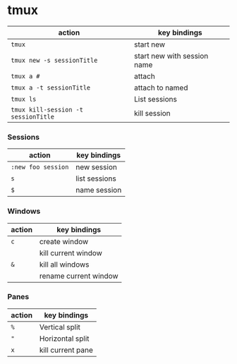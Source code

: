 # tmux

| action | key bindings |
|-----|-|
| `tmux` | start new |
| `tmux new -s sessionTitle` | start new with session name |
| `tmux a #` | attach |
| `tmux a -t sessionTitle` | attach to named |
| `tmux ls` | List sessions |
| `tmux kill-session -t sessionTitle` | kill session |

### Sessions

| action | key bindings |
|-----|-|
| `:new foo session` | new session |
| `s` | list sessions |
| `$` | name session |

### Windows

| action | key bindings |
|-----|-|
| `c` | create window |
|  | kill current window |
| `&` | kill all windows |
| | rename current window |

### Panes

| action | key bindings |
|-----|-|
| `%` | Vertical split |
| `"` | Horizontal split |
| `x` | kill current pane |
